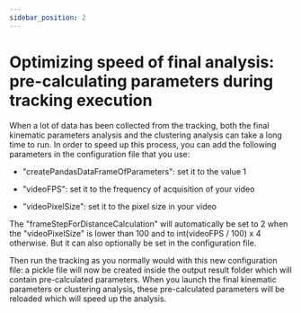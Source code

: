 ```yaml
---
sidebar_position: 2
---
```


# Optimizing speed of final analysis: pre-calculating parameters during tracking execution

When a lot of data has been collected from the tracking, both the final kinematic parameters analysis and the clustering analysis can take a long time to run. In order to speed up this process, you can add the following parameters in the configuration file that you use:

- "createPandasDataFrameOfParameters": set it to the value 1

- "videoFPS": set it to the frequency of acquisition of your video

- "videoPixelSize": set it to the pixel size in your video

The "frameStepForDistanceCalculation" will automatically be set to 2 when the "videoPixelSize" is lower than 100 and to int(videoFPS / 100) x 4 otherwise. But it can also optionally be set in the configuration file.

Then run the tracking as you normally would with this new configuration file: a pickle file will now be created inside the output result folder which will contain pre-calculated parameters. When you launch the final kinematic parameters or clustering analysis, these pre-calculated parameters will be reloaded which will speed up the analysis.